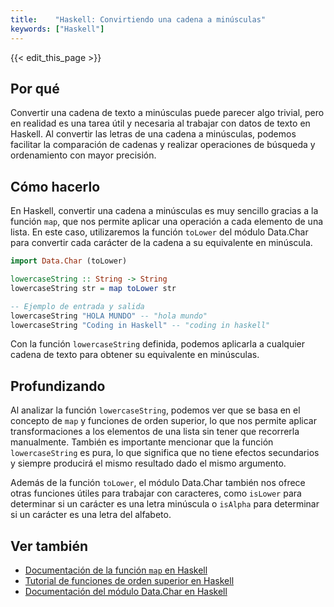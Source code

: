 ```yaml
---
title:    "Haskell: Convirtiendo una cadena a minúsculas"
keywords: ["Haskell"]
---
```


{{< edit_this_page >}}

## Por qué

Convertir una cadena de texto a minúsculas puede parecer algo trivial, pero en realidad es una tarea útil y necesaria al trabajar con datos de texto en Haskell. Al convertir las letras de una cadena a minúsculas, podemos facilitar la comparación de cadenas y realizar operaciones de búsqueda y ordenamiento con mayor precisión.

## Cómo hacerlo

En Haskell, convertir una cadena a minúsculas es muy sencillo gracias a la función `map`, que nos permite aplicar una operación a cada elemento de una lista. En este caso, utilizaremos la función `toLower` del módulo Data.Char para convertir cada carácter de la cadena a su equivalente en minúscula.

```Haskell
import Data.Char (toLower)

lowercaseString :: String -> String
lowercaseString str = map toLower str

-- Ejemplo de entrada y salida
lowercaseString "HOLA MUNDO" -- "hola mundo"
lowercaseString "Coding in Haskell" -- "coding in haskell"
```

Con la función `lowercaseString` definida, podemos aplicarla a cualquier cadena de texto para obtener su equivalente en minúsculas.

## Profundizando

Al analizar la función `lowercaseString`, podemos ver que se basa en el concepto de `map` y funciones de orden superior, lo que nos permite aplicar transformaciones a los elementos de una lista sin tener que recorrerla manualmente. También es importante mencionar que la función `lowercaseString` es pura, lo que significa que no tiene efectos secundarios y siempre producirá el mismo resultado dado el mismo argumento.

Además de la función `toLower`, el módulo Data.Char también nos ofrece otras funciones útiles para trabajar con caracteres, como `isLower` para determinar si un carácter es una letra minúscula o `isAlpha` para determinar si un carácter es una letra del alfabeto.

## Ver también

- [Documentación de la función `map` en Haskell](https://hackage.haskell.org/package/base-4.14.1.0/docs/Prelude.html#v:map)
- [Tutorial de funciones de orden superior en Haskell](https://wiki.haskell.org/Higher_order_function)
- [Documentación del módulo Data.Char en Haskell](https://hackage.haskell.org/package/base-4.14.1.0/docs/Data-Char.html)